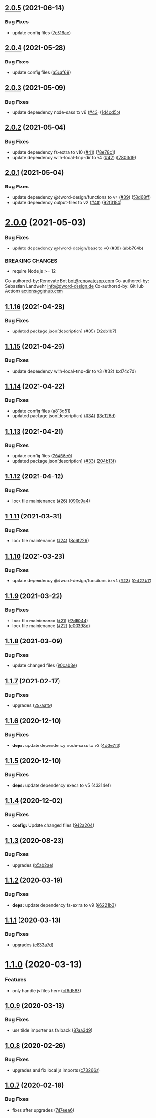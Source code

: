 ## [2.0.5](https://github.com/dword-design/node-sass-js-importer/compare/v2.0.4...v2.0.5) (2021-06-14)


### Bug Fixes

* update config files ([7e816ae](https://github.com/dword-design/node-sass-js-importer/commit/7e816ae4c96792ae15c7628d79f2f4ceab115ace))

## [2.0.4](https://github.com/dword-design/node-sass-js-importer/compare/v2.0.3...v2.0.4) (2021-05-28)


### Bug Fixes

* update config files ([a5caf69](https://github.com/dword-design/node-sass-js-importer/commit/a5caf69732a486fa945cc038e49e7e43d4de7f47))

## [2.0.3](https://github.com/dword-design/node-sass-js-importer/compare/v2.0.2...v2.0.3) (2021-05-09)


### Bug Fixes

* update dependency node-sass to v6 ([#43](https://github.com/dword-design/node-sass-js-importer/issues/43)) ([1d4cd5b](https://github.com/dword-design/node-sass-js-importer/commit/1d4cd5be46d9a4d2c2431669666545b2b574e171))

## [2.0.2](https://github.com/dword-design/node-sass-js-importer/compare/v2.0.1...v2.0.2) (2021-05-04)


### Bug Fixes

* update dependency fs-extra to v10 ([#41](https://github.com/dword-design/node-sass-js-importer/issues/41)) ([78e78c1](https://github.com/dword-design/node-sass-js-importer/commit/78e78c1ed9fb08245957790a7c2ec0fb1394498d))
* update dependency with-local-tmp-dir to v4 ([#42](https://github.com/dword-design/node-sass-js-importer/issues/42)) ([f7803d9](https://github.com/dword-design/node-sass-js-importer/commit/f7803d9db388012584d8626a413bd39fa19c07da))

## [2.0.1](https://github.com/dword-design/node-sass-js-importer/compare/v2.0.0...v2.0.1) (2021-05-04)


### Bug Fixes

* update dependency @dword-design/functions to v4 ([#39](https://github.com/dword-design/node-sass-js-importer/issues/39)) ([58d68ff](https://github.com/dword-design/node-sass-js-importer/commit/58d68ff1d49ce1ddcb66000d75e828ba18775429))
* update dependency output-files to v2 ([#40](https://github.com/dword-design/node-sass-js-importer/issues/40)) ([92f3194](https://github.com/dword-design/node-sass-js-importer/commit/92f31942644c5e4a64db758cbd88c49fd5aa73dd))

# [2.0.0](https://github.com/dword-design/node-sass-js-importer/compare/v1.1.16...v2.0.0) (2021-05-03)


### Bug Fixes

* update dependency @dword-design/base to v8 ([#38](https://github.com/dword-design/node-sass-js-importer/issues/38)) ([abb784b](https://github.com/dword-design/node-sass-js-importer/commit/abb784b19798f70c46a712b0ea69cdc5d582e7ca))


### BREAKING CHANGES

* require Node.js >= 12

Co-authored-by: Renovate Bot <bot@renovateapp.com>
Co-authored-by: Sebastian Landwehr <info@dword-design.de>
Co-authored-by: GitHub Actions <actions@github.com>

## [1.1.16](https://github.com/dword-design/node-sass-js-importer/compare/v1.1.15...v1.1.16) (2021-04-28)


### Bug Fixes

* updated package.json[description] ([#35](https://github.com/dword-design/node-sass-js-importer/issues/35)) ([02eb1b7](https://github.com/dword-design/node-sass-js-importer/commit/02eb1b7f25dcf259f89441c71ade8b3be822285f))

## [1.1.15](https://github.com/dword-design/node-sass-js-importer/compare/v1.1.14...v1.1.15) (2021-04-26)


### Bug Fixes

* update dependency with-local-tmp-dir to v3 ([#32](https://github.com/dword-design/node-sass-js-importer/issues/32)) ([cd74c7d](https://github.com/dword-design/node-sass-js-importer/commit/cd74c7dd4883df02fd36e49a038c4fa6de4b5acd))

## [1.1.14](https://github.com/dword-design/node-sass-js-importer/compare/v1.1.13...v1.1.14) (2021-04-22)


### Bug Fixes

* update config files ([a813d51](https://github.com/dword-design/node-sass-js-importer/commit/a813d51ba242a043f0dceab6f29c3fb6d272a6ac))
* updated package.json[description] ([#34](https://github.com/dword-design/node-sass-js-importer/issues/34)) ([f3c126d](https://github.com/dword-design/node-sass-js-importer/commit/f3c126dc0012aa14a9f714cfd1997adfa7e341ca))

## [1.1.13](https://github.com/dword-design/node-sass-js-importer/compare/v1.1.12...v1.1.13) (2021-04-21)


### Bug Fixes

* update config files ([76458e9](https://github.com/dword-design/node-sass-js-importer/commit/76458e909dd896592812699db021c38c9e1a97c1))
* updated package.json[description] ([#33](https://github.com/dword-design/node-sass-js-importer/issues/33)) ([204b13f](https://github.com/dword-design/node-sass-js-importer/commit/204b13f529770d7e46ad0d53d48dde439ce8075d))

## [1.1.12](https://github.com/dword-design/node-sass-js-importer/compare/v1.1.11...v1.1.12) (2021-04-12)


### Bug Fixes

* lock file maintenance ([#26](https://github.com/dword-design/node-sass-js-importer/issues/26)) ([090c9a4](https://github.com/dword-design/node-sass-js-importer/commit/090c9a425e53fcfceadb9dfc23f3d489452c4226))

## [1.1.11](https://github.com/dword-design/node-sass-js-importer/compare/v1.1.10...v1.1.11) (2021-03-31)


### Bug Fixes

* lock file maintenance ([#24](https://github.com/dword-design/node-sass-js-importer/issues/24)) ([8c6f226](https://github.com/dword-design/node-sass-js-importer/commit/8c6f226a1de7e58ee7ed9698ae292e277d11690b))

## [1.1.10](https://github.com/dword-design/node-sass-js-importer/compare/v1.1.9...v1.1.10) (2021-03-23)


### Bug Fixes

* update dependency @dword-design/functions to v3 ([#23](https://github.com/dword-design/node-sass-js-importer/issues/23)) ([0af22b7](https://github.com/dword-design/node-sass-js-importer/commit/0af22b719f535682923e655a2a9c691d3e7f6672))

## [1.1.9](https://github.com/dword-design/node-sass-js-importer/compare/v1.1.8...v1.1.9) (2021-03-22)


### Bug Fixes

* lock file maintenance ([#21](https://github.com/dword-design/node-sass-js-importer/issues/21)) ([f7d5044](https://github.com/dword-design/node-sass-js-importer/commit/f7d5044f85ada1b3797c225dc834f349ec509753))
* lock file maintenance ([#22](https://github.com/dword-design/node-sass-js-importer/issues/22)) ([e00398d](https://github.com/dword-design/node-sass-js-importer/commit/e00398d338089a8943fc055ceaf4f7c2a47c8abb))

## [1.1.8](https://github.com/dword-design/node-sass-js-importer/compare/v1.1.7...v1.1.8) (2021-03-09)


### Bug Fixes

* update changed files ([90cab3e](https://github.com/dword-design/node-sass-js-importer/commit/90cab3e40e49576c1680be8c5b4bed47a08fb8e4))

## [1.1.7](https://github.com/dword-design/node-sass-js-importer/compare/v1.1.6...v1.1.7) (2021-02-17)


### Bug Fixes

* upgrades ([297aaf9](https://github.com/dword-design/node-sass-js-importer/commit/297aaf946df6f40e7f1b5e08c7fa44582511e8df))

## [1.1.6](https://github.com/dword-design/node-sass-js-importer/compare/v1.1.5...v1.1.6) (2020-12-10)


### Bug Fixes

* **deps:** update dependency node-sass to v5 ([4d6e7f3](https://github.com/dword-design/node-sass-js-importer/commit/4d6e7f31e51a3465b7f51d413d51f269be86cd49))

## [1.1.5](https://github.com/dword-design/node-sass-js-importer/compare/v1.1.4...v1.1.5) (2020-12-10)


### Bug Fixes

* **deps:** update dependency execa to v5 ([43314ef](https://github.com/dword-design/node-sass-js-importer/commit/43314efa25967b32be271342bb2fc3d4c7452d34))

## [1.1.4](https://github.com/dword-design/node-sass-js-importer/compare/v1.1.3...v1.1.4) (2020-12-02)


### Bug Fixes

* **config:** Update changed files ([942a204](https://github.com/dword-design/node-sass-js-importer/commit/942a204dcb9e00d49c71e3613a63f306ce0f3c2a))

## [1.1.3](https://github.com/dword-design/node-sass-js-importer/compare/v1.1.2...v1.1.3) (2020-08-23)


### Bug Fixes

* upgrades ([b5ab2ae](https://github.com/dword-design/node-sass-js-importer/commit/b5ab2ae7fa061e406ea832af0726c2b55a56889c))

## [1.1.2](https://github.com/dword-design/node-sass-js-importer/compare/v1.1.1...v1.1.2) (2020-03-19)


### Bug Fixes

* **deps:** update dependency fs-extra to v9 ([66221b3](https://github.com/dword-design/node-sass-js-importer/commit/66221b3ca907f69272d9c7717a40e886f8e07982))

## [1.1.1](https://github.com/dword-design/node-sass-js-importer/compare/v1.1.0...v1.1.1) (2020-03-13)


### Bug Fixes

* upgrades ([e833a7d](https://github.com/dword-design/node-sass-js-importer/commit/e833a7de4faa5c8f22bc6be993f3c1ad286ba7f6))

# [1.1.0](https://github.com/dword-design/node-sass-js-importer/compare/v1.0.9...v1.1.0) (2020-03-13)


### Features

* only handle js files here ([cf6d583](https://github.com/dword-design/node-sass-js-importer/commit/cf6d583b1b943e2bbf8df0ece0ff15a419c2b8a3))

## [1.0.9](https://github.com/dword-design/node-sass-importer/compare/v1.0.8...v1.0.9) (2020-03-13)


### Bug Fixes

* use tilde importer as fallback ([87aa3d9](https://github.com/dword-design/node-sass-importer/commit/87aa3d9fe178555c016ac7050f3c542926949348))

## [1.0.8](https://github.com/dword-design/node-sass-importer/compare/v1.0.7...v1.0.8) (2020-02-26)


### Bug Fixes

* upgrades and fix local js imports ([c73266a](https://github.com/dword-design/node-sass-importer/commit/c73266ab897d9fef933d5956b824f17041900600))

## [1.0.7](https://github.com/dword-design/node-sass-importer/compare/v1.0.6...v1.0.7) (2020-02-18)


### Bug Fixes

* fixes after upgrades ([7d7eea6](https://github.com/dword-design/node-sass-importer/commit/7d7eea62a4790f9cb55c013447ec820652cc2f85))
